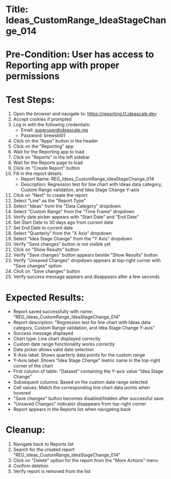 # Title: Ideas_CustomRange_IdeaStageChange_014

# Pre-Condition: User has access to Reporting app with proper permissions

# Test Steps:
1. Open the browser and navigate to: https://reporting.t1.ideascale.dev
2. Accept cookies if prompted
3. Log in with the following credentials:
   - Email: superuser@ideascale.me
   - Password: brewski01
4. Click on the "Apps" button in the header
5. Click on the "Reporting" app
6. Wait for the Reporting app to load
7. Click on "Reports" in the left sidebar
8. Wait for the Reports page to load
9. Click on "Create Report" button
10. Fill in the report details:
    - Report Name: REG_Ideas_CustomRange_IdeaStageChange_014
    - Description: Regression test for line chart with Ideas data category, Custom Range validation, and Idea Stage Change Y-axis
11. Click on "Next" to create the report
12. Select "Line" as the "Report Type"
13. Select "Ideas" from the "Data Category" dropdown
14. Select "Custom Range" from the "Time Frame" dropdown
15. Verify date picker appears with "Start Date" and "End Date"
16. Set Start Date to 30 days ago from current date
17. Set End Date to current date
18. Select "Quarterly" from the "X Axis" dropdown
19. Select "Idea Stage Change" from the "Y Axis" dropdown
20. Verify "Save changes" button is not visible yet
21. Click on "Show Results" button
22. Verify "Save changes" button appears beside "Show Results" button
23. Verify "Unsaved Changes" dropdown appears at top-right corner with "Save changes" option
24. Click on "Save changes" button
25. Verify success message appears and disappears after a few seconds

# Expected Results:
- Report saved successfully with name: "REG_Ideas_CustomRange_IdeaStageChange_014"
- Report description: "Regression test for line chart with Ideas data category, Custom Range validation, and Idea Stage Change Y-axis"
- Success message displayed
- Chart type: Line chart displayed correctly
- Custom date range functionality works correctly
- Date picker allows valid date selection
- X-Axis label: Shows quarterly data points for the custom range
- Y-Axis label: Shows "Idea Stage Change" metric name in the top-right corner of the chart
- First column of table: "Dataset" containing the Y-axis value "Idea Stage Change"
- Subsequent columns: Based on the custom date range selected
- Cell values: Match the corresponding line chart data points when hovered
- "Save changes" button becomes disabled/hidden after successful save
- "Unsaved Changes" indicator disappears from top-right corner
- Report appears in the Reports list when navigating back

# Cleanup:
1. Navigate back to Reports list
2. Search for the created report "REG_Ideas_CustomRange_IdeaStageChange_014"
3. Click on "Delete" option for the report from the "More Actions" menu
4. Confirm deletion
5. Verify report is removed from the list
